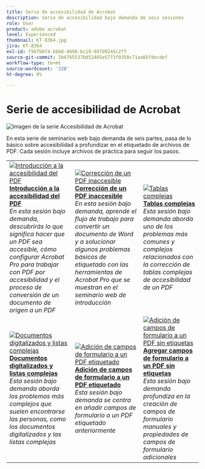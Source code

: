 ```yaml
---
title: Serie de accesibilidad de Acrobat
description: Serie de accesibilidad bajo demanda de seis sesiones
role: User
product: adobe acrobat
level: Experienced
thumbnail: KT-8364.jpg
jira: KT-8364
exl-id: f56fb6f4-bbb8-4698-bc19-047d9245c2ff
source-git-commit: 2b47655370d52405e5773f0358c71aa65fdecdef
workflow-type: tm+mt
source-wordcount: '228'
ht-degree: 0%

---
```


# Serie de accesibilidad de Acrobat

![Imagen de la serie Accesibilidad de Acrobat](../assets/Hero_Accessibility.png)

En esta serie de seminarios web bajo demanda de seis partes, pasa de lo básico sobre accesibilidad a profundizar en el etiquetado de archivos de PDF. Cada sesión incluye archivos de práctica para seguir los pasos.

<table style="table-layout:fixed">
<tr>
  <td>
    <a href="accessibilitysession1.md">
      <img alt="Introducción a la accesibilidad del PDF" src="../assets/Accessibilitysession1_1280.png" />
    </a>
    <div>
    <a href="accessibilitysession1.md"><strong>Introducción a la accesibilidad del PDF</strong></a>
    </div>
    <em>En esta sesión bajo demanda, descubrirás lo que significa hacer que un PDF sea accesible, cómo configurar Acrobat Pro para trabajar con PDF por accesibilidad y el proceso de conversión de un documento de origen a un PDF</em>
    <br>
  </td>
  <td>
    <a href="accessibilitysession2.md">
      <img alt="Corrección de un PDF inaccesible" src="../assets/Accessibilitysession2_1280.png" />
    </a>
    <div>
    <a href="accessibilitysession2.md"><strong>Corrección de un PDF inaccesible</strong></a>
    </div>
    <em>En esta sesión bajo demanda, aprende el flujo de trabajo para convertir un documento de Word y a solucionar algunos problemas básicos de etiquetado con las herramientas de Acrobat Pro que se muestran en el seminario web de introducción</em>
    <br>
  </td>  
  <td>
    <a href="accessibilitysession3.md">
      <img alt="Tablas complejas" src="../assets/Accessibilitysession3_1280.png" />
    </a>
    <div>
    <a href="accessibilitysession3.md"><strong>Tablas complejas</strong></a>
    </div>
    <em>Esta sesión bajo demanda aborda uno de los problemas más comunes y complejos relacionados con la corrección de tablas complejas de accesibilidad de un PDF</em>
    <br>
  </td>
</tr>
<tr>
  <td>
    <a href="accessibilitysession4.md">
      <img alt="Documentos digitalizados y listas complejas" src="../assets/Accessibilitysession4_1280.png" />
    </a>
    <div>
    <a href="accessibilitysession4.md"><strong>Documentos digitalizados y listas complejas</strong></a>
    </div>
    <em>Esta sesión bajo demanda aborda los problemas más complejos que suelen encontrarse las personas, como los documentos digitalizados y las listas complejas</em>
    <br>
  </td>
  <td>
    <a href="accessibilitysession5.md">
      <img alt="Adición de campos de formulario a un PDF etiquetado" src="../assets/Accessibilitysession5_1280.png" />
    </a>
    <div>
    <a href="accessibilitysession5.md"><strong>Adición de campos de formulario a un PDF etiquetado</strong></a>
    </div>
    <em>Esta sesión bajo demanda se centra en añadir campos de formulario a un PDF etiquetado anteriormente</em>
    <br>
  </td>  
  <td>
    <a href="accessibilitysession6.md">
      <img alt="Adición de campos de formulario a un PDF sin etiquetas" src="../assets/Accessibilitysession6_1280.png" />
    </a>
    <div>
    <a href="accessibilitysession6.md"><strong>Agregar campos de formulario a un PDF sin etiquetas</strong></a>
    </div>
    <em>Esta sesión bajo demanda profundiza en la creación de campos de formulario manuales y propiedades de campos de formulario adicionales</em>
    <br>
  </td> 
</tr>
</table>
